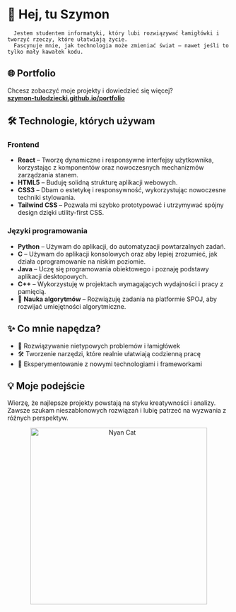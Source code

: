 # 👋 Hej, tu Szymon


  
    
      
    
    
      Jestem studentem informatyki, który lubi rozwiązywać łamigłówki i tworzyć rzeczy, które ułatwiają życie.
      Fascynuje mnie, jak technologia może zmieniać świat – nawet jeśli to tylko mały kawałek kodu.
    
  


## 🌐 Portfolio

Chcesz zobaczyć moje projekty i dowiedzieć się więcej?  
**[szymon-tulodziecki.github.io/portfolio](https://szymon-tulodziecki.github.io/portfolio/)**

## 🛠️ Technologie, których używam

### Frontend

-  **React** – Tworzę dynamiczne i responsywne interfejsy użytkownika, korzystając z komponentów oraz nowoczesnych mechanizmów zarządzania stanem.
-  **HTML5** – Buduję solidną strukturę aplikacji webowych.
-  **CSS3** – Dbam o estetykę i responsywność, wykorzystując nowoczesne techniki stylowania.
-  **Tailwind CSS** – Pozwala mi szybko prototypować i utrzymywać spójny design dzięki utility-first CSS.

### Języki programowania

-  **Python** – Używam do aplikacji, do automatyzacji powtarzalnych zadań.
-  **C** – Używam do aplikacji konsolowych oraz aby lepiej zrozumieć, jak działa oprogramowanie na niskim poziomie.
-  **Java** – Uczę się programowania obiektowego i poznaję podstawy aplikacji desktopowych.
-  **C++** – Wykorzystuję w projektach wymagających wydajności i pracy z pamięcią.
- 🧠 **Nauka algorytmów** – Rozwiązuję zadania na platformie SPOJ, aby rozwijać umiejętności algorytmiczne.

## ✨ Co mnie napędza?

- 🧩 Rozwiązywanie nietypowych problemów i łamigłówek  
- 🛠️ Tworzenie narzędzi, które realnie ułatwiają codzienną pracę  
- 🚦 Eksperymentowanie z nowymi technologiami i frameworkami

## 💡 Moje podejście

Wierzę, że najlepsze projekty powstają na styku kreatywności i analizy. Zawsze szukam nieszablonowych rozwiązań i lubię patrzeć na wyzwania z różnych perspektyw.

 <div align="center"> <img src="https://media.giphy.com/media/sIIhZliB2McAo/giphy.gif" alt="Nyan Cat" width="400"/> </div> 